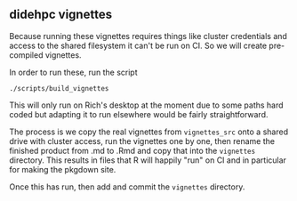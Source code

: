 ## didehpc vignettes

Because running these vignettes requires things like cluster credentials and access to the shared filesystem it can't be run on CI. So we will create pre-compiled vignettes.

In order to run these, run the script

```
./scripts/build_vignettes
```

This will only run on Rich's desktop at the moment due to some paths hard coded but adapting it to run elsewhere would be fairly straightforward.

The process is we copy the real vignettes from `vignettes_src` onto a shared drive with cluster access, run the vignettes one by one, then rename the finished product from .md to .Rmd and copy that into the `vignettes` directory. This results in files that R will happily "run" on CI and in particular for making the pkgdown site.

Once this has run, then add and commit the `vignettes` directory.
